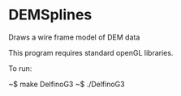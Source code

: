 DEMSplines
==========

Draws a wire frame model of DEM data

This program requires standard openGL libraries.

To run:

~$ make DelfinoG3
~$ ./DelfinoG3 
